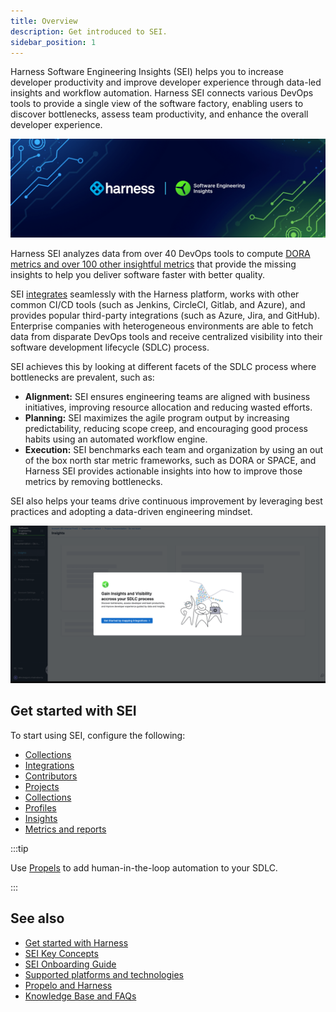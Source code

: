 ```yaml
---
title: Overview
description: Get introduced to SEI.
sidebar_position: 1
---
```


Harness Software Engineering Insights (SEI) helps you to increase developer productivity and improve developer experience through data-led insights and workflow automation. Harness SEI connects various DevOps tools to provide a single view of the software factory, enabling users to discover bottlenecks, assess team productivity, and enhance the overall developer experience.

![](./static/overview.png)

Harness SEI analyzes data from over 40 DevOps tools to compute [DORA metrics and over 100 other insightful metrics](/docs/category/metrics-and-reports) that provide the missing insights to help you deliver software faster with better quality.

SEI [integrates](/docs/category/configure-integrations) seamlessly with the Harness platform, works with other common CI/CD tools (such as Jenkins, CircleCI, Gitlab, and Azure), and provides popular third-party integrations (such as Azure, Jira, and GitHub). Enterprise companies with heterogeneous environments are able to fetch data from disparate DevOps tools and receive centralized visibility into their software development lifecycle (SDLC) process.

SEI achieves this by looking at different facets of the SDLC process where bottlenecks are prevalent, such as:

* **Alignment:** SEI ensures engineering teams are aligned with business initiatives, improving resource allocation and reducing wasted efforts.
* **Planning:** SEI maximizes the agile program output by increasing predictability, reducing scope creep, and encouraging good process habits using an automated workflow engine.
* **Execution:** SEI benchmarks each team and organization by using an out of the box north star metric frameworks, such as DORA or SPACE, and Harness SEI provides actionable insights into how to improve those metrics by removing bottlenecks.

SEI also helps your teams drive continuous improvement by leveraging best practices and adopting a data-driven engineering mindset.

![](./static/sei-overview.gif)

## Get started with SEI

To start using SEI, configure the following:

* [Collections](/docs/software-engineering-insights/setup-sei/sei-projects-and-collections/project-and-collection-overview)
* [Integrations](/docs/software-engineering-insights/setup-sei/configure-integrations/sei-integrations-overview)
* [Contributors](/docs/software-engineering-insights/setup-sei/sei-contributors/manage-contributors)
* [Projects](/docs/platform/organizations-and-projects/projects-and-organizations)
* [Collections](/docs/software-engineering-insights/setup-sei/sei-projects-and-collections/project-and-collection-overview)
* [Profiles](/docs/category/profiles)
* [Insights](/docs/software-engineering-insights/setup-sei/create-and-manage-dashboards/sei-insights)
* [Metrics and reports](/docs/category/metrics-and-reports)

:::tip

Use [Propels](/docs/category/workflow-automation) to add human-in-the-loop automation to your SDLC.

:::

## See also

* [Get started with Harness](/docs/category/get-started-with-harness)
* [SEI Key Concepts](/docs/software-engineering-insights/get-started/sei-key-concepts)
* [SEI Onboarding Guide](/docs/software-engineering-insights/get-started/sei-onboarding-guide)
* [Supported platforms and technologies](/docs/platform/platform-whats-supported)
* [Propelo and Harness](/docs/software-engineering-insights/get-started/propelo-and-harness)
* [Knowledge Base and FAQs](/kb/sei/)
